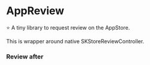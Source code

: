 # AppReview

⭐️ A tiny library to request review on the AppStore.

This is wrapper around native SKStoreReviewController.

### Review after 
